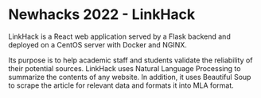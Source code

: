 # Newhacks 2022 - LinkHack

LinkHack is a React web application served by a Flask backend and deployed on a CentOS server with Docker and NGINX. 

Its purpose is to help academic staff and students validate the reliability of their potential sources. LinkHack uses Natural Language Processing to summarize the contents of any website. In addition, it uses Beautiful Soup to scrape the article for relevant data and formats it into MLA format. 
